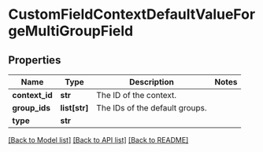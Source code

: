 # CustomFieldContextDefaultValueForgeMultiGroupField

## Properties
Name | Type | Description | Notes
------------ | ------------- | ------------- | -------------
**context_id** | **str** | The ID of the context. | 
**group_ids** | **list[str]** | The IDs of the default groups. | 
**type** | **str** |  | 

[[Back to Model list]](../README.md#documentation-for-models) [[Back to API list]](../README.md#documentation-for-api-endpoints) [[Back to README]](../README.md)

